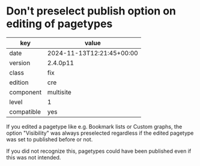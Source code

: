 [//]: # (werk v2)
# Don't preselect publish option on editing of pagetypes

key        | value
---------- | ---
date       | 2024-11-13T12:21:45+00:00
version    | 2.4.0p11
class      | fix
edition    | cre
component  | multisite
level      | 1
compatible | yes

If you edited a pagetype like e.g. Bookmark lists or Custom graphs, the option
"Visibility" was always preselected regardless if the edited pagetype was set
to published before or not.

If you did not recognize this, pagetypes could have been published even if
this was not intended.
